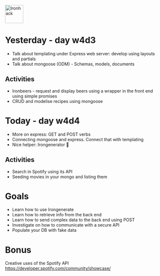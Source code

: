 <img src="https://raw.githubusercontent.com/webmad1019-1/w1d3-advanced-selectors-positioning-full-layout/master/img/ironhack.svg?sanitize=true" alt="Ironhack" width="60"/>

# Yesterday - day w4d3

- Talk about templating under Express web server: develop using layouts and partials
- Talk about mongoose (ODM) - Schemas, models, documents

## Activities

- Ironbeers - request and display beers using a wrapper in the front end using simple promises
- CRUD and modelise recipes using mongoose

# Today - day w4d4

- More on express: GET and POST verbs
- Connecting mongoose and express. Connect that with templating
- Nice helper: Irongenerator 🍿

## Activities

- Search in Spotify using its API
- Seeding movies in your mongo and listing them

# Goals

- Learn how to use Irongenerate
- Learn how to retrieve info from the back end
- Learn how to send complex data to the back end using POST
- Investigate on how to communicate with a secure API
- Populate your DB with fake data

# Bonus

Creative uses of the Spotify API
https://developer.spotify.com/community/showcase/
